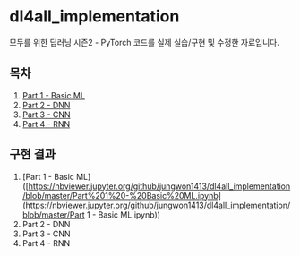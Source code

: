 # dl4all_implementation

모두를 위한 딥러닝 시즌2 - PyTorch 코드를 실제 실습/구현 및 수정한 자료입니다.



## 목차

1. [Part 1 - Basic ML](https://www.edwith.org/boostcourse-dl-pytorch/joinLectures/22155)
2. [Part 2 - DNN](https://www.edwith.org/boostcourse-dl-pytorch/joinLectures/24016)
3. [Part 3 - CNN](https://www.edwith.org/boostcourse-dl-pytorch/joinLectures/24017)
4. [Part 4 - RNN](https://www.edwith.org/boostcourse-dl-pytorch/joinLectures/24018)



## 구현 결과

1. [Part 1 - Basic ML]([https://nbviewer.jupyter.org/github/jungwon1413/dl4all_implementation/blob/master/Part%201%20-%20Basic%20ML.ipynb](https://nbviewer.jupyter.org/github/jungwon1413/dl4all_implementation/blob/master/Part 1 - Basic ML.ipynb))
2. Part 2 - DNN
3. Part 3 - CNN
4. Part 4 - RNN
